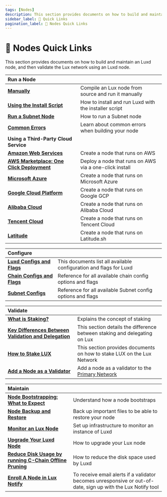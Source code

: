 ```yaml
---
tags: [Nodes]
description: This section provides documents on how to build and maintain an Luxd node, and then validate the Lux network using an Luxd node.
sidebar_label: 🔗 Quick Links
pagination_label: 🔗 Nodes Quick Links
---
```


# 🔗 Nodes Quick Links

This section provides documents on how to build and maintain an Luxd
node, and then validate the Lux network using an Luxd node.

|   Run a Node   |                                             |
| :------------------------------------------------------- | :------------------------------------------ |
| [**Manually**](/nodes/run/node-manually.md)      | Compile an Lux node from source and run it manually |
| [**Using the Install Script**](/nodes/run/with-installer/installing-luxd.md)     | How to install and run Luxd with the installer script    |
| [**Run a Subnet Node**](/nodes/run/subnet-node.md) | How to run a Subnet node              |
| [**Common Errors**](nodes/run/FAQ.md)     | Learn about common errors when building your node       |
|   **Using a Third-Party Cloud Service**   |                                             |
| [**Amazon Web Services**](/nodes/run/third-party/aws-node.md) | Create a node that runs on AWS              |
| [**AWS Marketplace: One Click Deployment**](nodes/run/third-party/aws-marketplace-one-click.md) | Deploy a node that runs on AWS via a one-click install              |
| [**Microsoft Azure**](/nodes/run/third-party/microsoft-azure-node.md)                       | Create a node that runs on Microsoft Azure  |
| [**Google Cloud Platform**](/nodes/run/third-party/google-cloud-node.md)                      | Create a node that runs on Google GCP       |
| [**Alibaba Cloud**](/nodes/run/third-party/alibaba-cloud-node.md)     | Create a node that runs on Alibaba Cloud       |
| [**Tencent Cloud**](/nodes/run/third-party/tencent-cloud-node.md)     | Create a node that runs on Tencent Cloud       |
| [**Latitude**](/nodes/run/third-party/latitude-node.md)     | Create a node that runs on Latitude.sh      |


|    Configure                                                                         |                                                             |
| :------------------------------------------------------------------------------- | :---------------------------------------------------------- |
| [**Luxd Configs and Flags**](/nodes/configure/luxd-config-flags.md) | This documents list all available configuration and flags for Luxd    |
| [**Chain Configs and Flags**](/nodes/configure/chain-config-flags.md)             | Reference for all available chain config options and flags    |
| [**Subnet Configs**](/nodes/configure/subnet-configs.md)             | Reference for all available Subnet config options and flags   |


|    Validate                                                  |                                                                                        |
| :--------------------------------------------------- | :------------------------------------------------------------------------------------- |
| [**What is Staking?**](/nodes/validate/what-is-staking.md)        | Explains the concept of staking                                                         |
| [**Key Differences Between Validation and Delegation**](/nodes/validate/validate-or-delegate.md)        | This section details the difference between staking and delegating on Lux                                                      |
| [**How to Stake LUX**](/nodes/validate/how-to-stake.md)        | This section provides documents on how to stake LUX on the Lux Network
| [**Add a Node as a Validator**](nodes/validate/add-a-validator.md) | Add a node as a validator to the [Primary Network](/learn/lux/platform.md) |

|    Maintain                                                                         |                                                             |
| :------------------------------------------------------------------------------- | :---------------------------------------------------------- |
| [**Node Bootstrapping: What to Expect**](/nodes/maintain/node-bootstrap.md)     | Understand how a node bootstraps                                     |
| [**Node Backup and Restore**](/nodes/maintain/node-backup-and-restore.md)             | Back up important files to be able to restore your node     |
| [**Monitor an Lux Node**](/nodes/maintain/setting-up-node-monitoring.md)        | Set up infrastructure to monitor an instance of Luxd |
| [**Upgrade Your Luxd Node**](/nodes/maintain/upgrade-your-luxd-node.md) | How to upgrade your Lux node                                 |
| [**Reduce Disk Usage by running C-Chain Offline Pruning**](/nodes/maintain/run-offline-pruning.md)          | How to reduce the disk space used by Luxd                                     |
| [**Enroll A Node in Lux Notify**](/nodes/maintain/notify.md)       | To receive email alerts if a validator becomes unresponsive or out-of-date, sign up with the Lux Notify tool                       |
